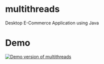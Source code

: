 # multithreads
Desktop E-Commerce Application using Java

# Demo
[![Demo version of multithreads](https://github.com/user-attachments/assets/47053064-9722-45e6-b9a1-d7c80098e551)](https://www.youtube.com/watch?v=ohG642sTBnI)
